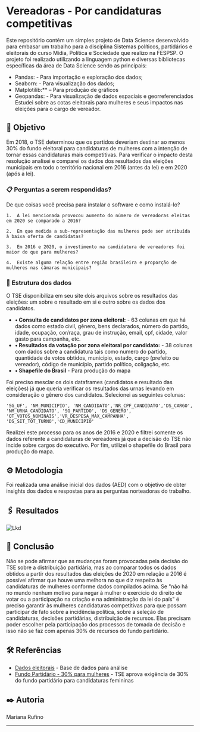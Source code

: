 
 # Vereadoras - Por candidaturas competitivas

Este repositório contém um simples projeto de Data Science desenvolvido para embasar um trabalho para a disciplina Sistemas políticos, partidários e eleitorais do curso Mídia, Política e Sociedade que realizo na FESPSP. O projeto foi realizado utilizando a linguagem python e diversas bibliotecas específicas da área de Data Science sendo as principais:

* 	Pandas: - Para importação e exploração dos dados;
* 	Seaborn:  - Para visualização dos dados;
* 	Matplotilib:** – Para produção de gráficos
* 	Geopandas: - Para visualização de dados espaciais e georreferenciados
Estudei sobre as cotas eleitorais para mulheres e seus impactos nas eleições para o cargo de vereador. 


## 🚀 Objetivo

Em 2018, o TSE determinou que os partidos deveriam destinar ao menos 30% do fundo eleitoral para candidaturas de mulheres com a intenção de tornar essas candidaturas mais competitivas. Para verificar o impacto desta resolução analisei e comparei os dados dos resultados das eleições municipais em todo o território nacional em 2016 (antes da lei) e em 2020 (após a lei).

### 📋 Perguntas a serem respondidas?

De que coisas você precisa para instalar o software e como instalá-lo?

```
1.	A lei mencionada provocou aumento do número de vereadoras eleitas em 2020 se comparado a 2016?
```
```
2.	Em que medida a sub-representação das mulheres pode ser atribuída à baixa oferta de candidatas?
```
```
3.	Em 2016 e 2020, o investimento na candidatura de vereadores foi maior do que para mulheres?
```
```
4.	Existe alguma relação entre região brasileira e proporção de mulheres nas câmaras municipais? 
```

### 🔧 Estrutura dos dados

O TSE disponibiliza em seu site dois arquivos sobre os resultados das eleições: um sobre o resultado em si e outro sobre os dados dos candidatos. 

* **•	Consulta de candidatos por zona eleitoral:** - 63 colunas em que há dados como estado civil, gênero, bens declarados, número do partido, idade, ocupação, cor/raça, grau de instrução, email, cpf, cidade, valor gasto para campanha, etc.
* **•	Resultados da votação por zona eleitoral por candidato:** - 38 colunas com dados sobre a candidatura tais como numero do partido, quantidade de votos obtidos,  município, estado, cargo (prefeito ou vereador), código de município, partido político, coligação, etc. 
* **•	Shapefile do Brasil** - Para produção do mapa

Foi preciso mesclar os dois dataframes (candidatos e resultado das eleições) já que queria verificar os resultados das urnas levando em consideração o gênero dos candidatos. Selecionei as seguintes colunas: 

```
'SG_UF', 'NM_MUNICIPIO', 'NM_CANDIDATO','NR_CPF_CANDIDATO','DS_CARGO', 'NM_URNA_CANDIDATO', 'SG_PARTIDO', 'DS_GENERO', 'QT_VOTOS_NOMINAIS','VR_DESPESA_MAX_CAMPANHA', 'DS_SIT_TOT_TURNO','CD_MUNICIPIO'
```

Realizei este processo para os anos de 2016 e 2020 e filtrei somente os dados referente a candidaturas de vereadores já que a decisão do TSE não incide sobre cargos do executivo. Por fim, utilizei o shapefile do Brasil para produção do mapa.

## ⚙️ Metodologia

Foi realizada uma análise inicial dos dados (AED) com o objetivo de obter insights dos dados e respostas para as perguntas norteadoras do trabalho. 

## 🖇️ Resultados

![Lkd](https://user-images.githubusercontent.com/80469682/124502925-cc773a80-dd9a-11eb-8373-022198d4276f.png)




## 📌 Conclusão

Não se pode afirmar que as mudanças foram provocadas pela decisão do TSE sobre a distribuição partidária, mas ao comparar todos os dados obtidos a partir dos resultados das eleições de 2020 em relação a 2016 é possível afirmar que houve uma melhora no que diz respeito às candidaturas de mulheres conforme dados compilados acima. Se "não há no mundo nenhum motivo para negar à mulher o exercício do direito de votar ou a participação na criação e na administração da lei do país" é preciso garantir às mulheres candidaturas competitivas para que possam participar de fato sobre a incidência política, sobre a seleção de candidaturas, decisões partidárias, distribuição de recursos. Elas precisam poder escolher pela participação dos processos de tomada de decisão e isso não se faz com apenas 30% de recursos do fundo partidário.

## 🛠️ Referências

* [Dados eleitorais](https://www.tse.jus.br/eleicoes/estatisticas/repositorio-de-dados-eleitorais-1/repositorio-de-dados-eleitorais) - Base de dados para análise
* [Fundo Partidário - 30% para mulheres](https://www.tse.jus.br/imprensa/noticias-tse/2020/Agosto/acoes-do-tse-valorizam-participacao-da-mulher-na-politica-e-incentivam-candidaturas-femininas) - TSE aprova exigência de 30% do fundo partidário para candidaturas femininas

## ✒️ Autoria

Mariana Rufino

---



